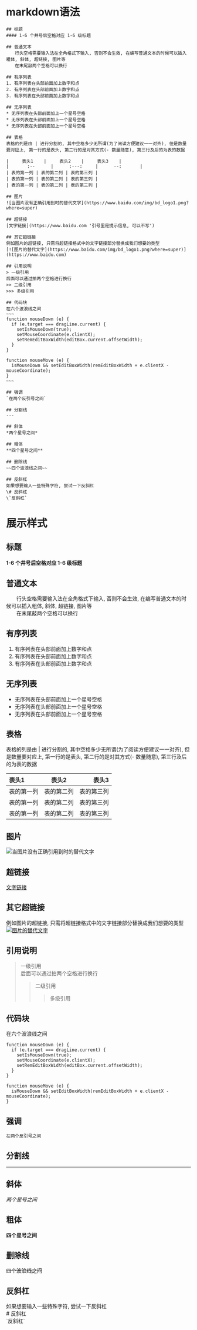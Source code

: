 # markdown语法
```
## 标题
#### 1-6 个井号后空格对应 1-6 级标题

## 普通文本
　　行头空格需要输入法在全角格式下输入, 否则不会生效, 在编写普通文本的时候可以插入粗体, 斜体, 超链接, 图片等  
　　在末尾敲两个空格可以换行

## 有序列表
1. 有序列表在头部前面加上数字和点
2. 有序列表在头部前面加上数字和点
3. 有序列表在头部前面加上数字和点

## 无序列表
* 无序列表在头部前面加上一个星号空格
* 无序列表在头部前面加上一个星号空格
* 无序列表在头部前面加上一个星号空格

## 表格
表格的列是由 | 进行分割的, 其中空格多少无所谓(为了阅读方便建议一一对齐), 但是数量要对应上, 第一行的是表头, 第二行的是对其方式(- 数量随意), 第三行及后的为表的数据

|     表头1    |     表头2    |     表头3    |
|       :--      |      :---:     |      --:       |
| 表的第一列 | 表的第二列 | 表的第三列 |
| 表的第一列 | 表的第二列 | 表的第三列 |
| 表的第一列 | 表的第二列 | 表的第三列 |

## 图片
![当图片没有正确引用到时的替代文字](https://www.baidu.com/img/bd_logo1.png?where=super)

## 超链接
[文字链接](https://www.baidu.com '引号里是提示信息, 可以不写')

## 其它超链接
例如图片的超链接, 只需将超链接格式中的文字链接部分替换成我们想要的类型  
[![图片的替代文字](https://www.baidu.com/img/bd_logo1.png?where=super)](https://www.baidu.com)

## 引用说明
> 一级引用  
后面可以通过拍两个空格进行换行
>> 二级引用
>>> 多级引用

## 代码块
在六个波浪线之间
~~~
function mouseDown (e) {
  if (e.target === dragLine.current) {
    setIsMouseDown(true);
    setMouseCoordinate(e.clientX);
    setRemEditBoxWidth(editBox.current.offsetWidth);
  }
}

function mouseMove (e) {
  isMouseDown && setEditBoxWidth(remEditBoxWidth + e.clientX - mouseCoordinate);
}
~~~

## 强调
`在两个反引号之间`

## 分割线
---

## 斜体
*两个星号之间*

## 粗体
**四个星号之间**

## 删除线
~~四个波浪线之间~~

## 反斜杠
如果想要输入一些特殊字符, 尝试一下反斜杠  
\# 反斜杠  
\`反斜杠`
```

# 展示样式
## 标题
#### 1-6 个井号后空格对应 1-6 级标题

## 普通文本
　　行头空格需要输入法在全角格式下输入, 否则不会生效, 在编写普通文本的时候可以插入粗体, 斜体, 超链接, 图片等  
　　在末尾敲两个空格可以换行

## 有序列表
1. 有序列表在头部前面加上数字和点
2. 有序列表在头部前面加上数字和点
3. 有序列表在头部前面加上数字和点

## 无序列表
* 无序列表在头部前面加上一个星号空格
* 无序列表在头部前面加上一个星号空格
* 无序列表在头部前面加上一个星号空格

## 表格
表格的列是由 | 进行分割的, 其中空格多少无所谓(为了阅读方便建议一一对齐), 但是数量要对应上, 第一行的是表头, 第二行的是对其方式(- 数量随意), 第三行及后的为表的数据

|     表头1    |     表头2    |     表头3    |
|       :--      |      :---:     |      --:       |
| 表的第一列 | 表的第二列 | 表的第三列 |
| 表的第一列 | 表的第二列 | 表的第三列 |
| 表的第一列 | 表的第二列 | 表的第三列 |

## 图片
![当图片没有正确引用到时的替代文字](https://www.baidu.com/img/bd_logo1.png?where=super)

## 超链接
[文字链接](https://www.baidu.com '引号里是提示信息, 可以不写')

## 其它超链接
例如图片的超链接, 只需将超链接格式中的文字链接部分替换成我们想要的类型  
[![图片的替代文字](https://www.baidu.com/img/bd_logo1.png?where=super)](https://www.baidu.com)

## 引用说明
> 一级引用  
后面可以通过拍两个空格进行换行
>> 二级引用
>>> 多级引用

## 代码块
在六个波浪线之间
~~~
function mouseDown (e) {
  if (e.target === dragLine.current) {
    setIsMouseDown(true);
    setMouseCoordinate(e.clientX);
    setRemEditBoxWidth(editBox.current.offsetWidth);
  }
}

function mouseMove (e) {
  isMouseDown && setEditBoxWidth(remEditBoxWidth + e.clientX - mouseCoordinate);
}
~~~

## 强调
`在两个反引号之间`

## 分割线
---

## 斜体
*两个星号之间*

## 粗体
**四个星号之间**

## 删除线
~~四个波浪线之间~~

## 反斜杠
如果想要输入一些特殊字符, 尝试一下反斜杠  
\# 反斜杠  
\`反斜杠`